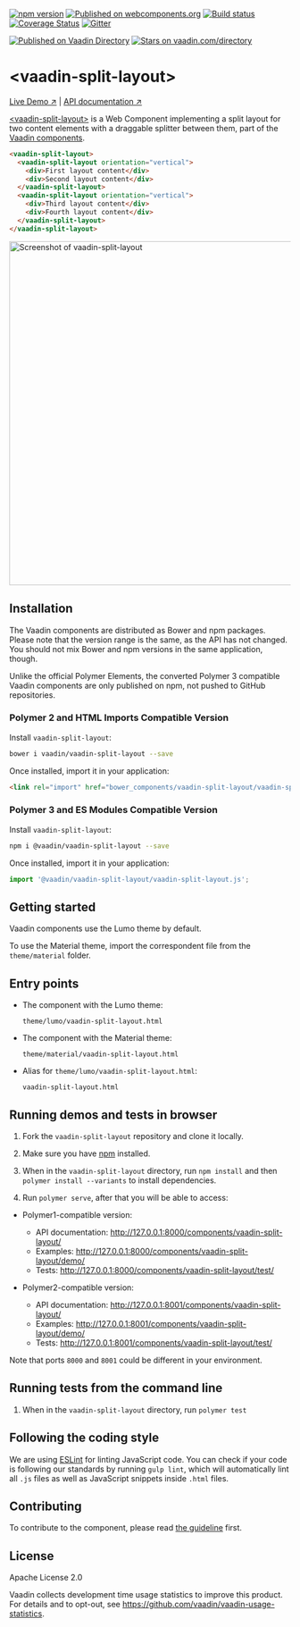 [![npm version](https://badge.fury.io/js/%40vaadin%2Fvaadin-split-layout.svg)](https://badge.fury.io/js/%40vaadin%2Fvaadin-split-layout)
[![Published on webcomponents.org](https://img.shields.io/badge/webcomponents.org-published-blue.svg)](https://www.webcomponents.org/element/vaadin/vaadin-split-layout)
[![Build status](https://travis-ci.org/vaadin/vaadin-split-layout.svg?branch=master)](https://travis-ci.org/vaadin/vaadin-split-layout)
[![Coverage Status](https://coveralls.io/repos/github/vaadin/vaadin-split-layout/badge.svg?branch=master)](https://coveralls.io/github/vaadin/vaadin-split-layout?branch=master)
[![Gitter](https://badges.gitter.im/Join%20Chat.svg)](https://gitter.im/vaadin/web-components?utm_source=badge&utm_medium=badge&utm_campaign=pr-badge)

[![Published on Vaadin  Directory](https://img.shields.io/badge/Vaadin%20Directory-published-00b4f0.svg)](https://vaadin.com/directory/component/vaadinvaadin-split-layout)
[![Stars on vaadin.com/directory](https://img.shields.io/vaadin-directory/star/vaadinvaadin-split-layout.svg)](https://vaadin.com/directory/component/vaadinvaadin-split-layout)

# &lt;vaadin-split-layout&gt;

[Live Demo ↗](https://vaadin.com/components/vaadin-split-layout/html-examples)
|
[API documentation ↗](https://vaadin.com/components/vaadin-split-layout/html-api)

[&lt;vaadin-split-layout&gt;](https://vaadin.com/components/vaadin-split-layout) is a Web Component implementing a split layout for two content elements with a draggable splitter between them, part of the [Vaadin components](https://vaadin.com/components).

<!---
```
<custom-element-demo height="218">
  <template>
    <style>
      vaadin-split-layout {
        height: 200px;
      }
      vaadin-split-layout > div {
        font-family: sans-serif;
        display: flex;
        justify-content: center;
        align-items: center;
      }
    </style>
    <script src="../webcomponentsjs/webcomponents-lite.js"></script>
    <link rel="import" href="vaadin-split-layout.html">
    <next-code-block></next-code-block>
  </template>
</custom-element-demo>
```
-->
```html
<vaadin-split-layout>
  <vaadin-split-layout orientation="vertical">
    <div>First layout content</div>
    <div>Second layout content</div>
  </vaadin-split-layout>
  <vaadin-split-layout orientation="vertical">
    <div>Third layout content</div>
    <div>Fourth layout content</div>
  </vaadin-split-layout>
</vaadin-split-layout>
```

[<img src="https://raw.githubusercontent.com/vaadin/vaadin-split-layout/master/screenshot.png" width="616" alt="Screenshot of vaadin-split-layout">](https://vaadin.com/components/vaadin-split-layout)

## Installation

The Vaadin components are distributed as Bower and npm packages.
Please note that the version range is the same, as the API has not changed.
You should not mix Bower and npm versions in the same application, though.

Unlike the official Polymer Elements, the converted Polymer 3 compatible Vaadin components
are only published on npm, not pushed to GitHub repositories.

### Polymer 2 and HTML Imports Compatible Version

Install `vaadin-split-layout`:

```sh
bower i vaadin/vaadin-split-layout --save
```

Once installed, import it in your application:

```html
<link rel="import" href="bower_components/vaadin-split-layout/vaadin-split-layout.html">
```
### Polymer 3 and ES Modules Compatible Version

Install `vaadin-split-layout`:

```sh
npm i @vaadin/vaadin-split-layout --save
```

Once installed, import it in your application:

```js
import '@vaadin/vaadin-split-layout/vaadin-split-layout.js';
```

## Getting started

Vaadin components use the Lumo theme by default.

To use the Material theme, import the correspondent file from the `theme/material` folder.

## Entry points

- The component with the Lumo theme:

  `theme/lumo/vaadin-split-layout.html`

- The component with the Material theme:

  `theme/material/vaadin-split-layout.html`

- Alias for `theme/lumo/vaadin-split-layout.html`:

  `vaadin-split-layout.html`


## Running demos and tests in browser

1. Fork the `vaadin-split-layout` repository and clone it locally.

1. Make sure you have [npm](https://www.npmjs.com/) installed.

1. When in the `vaadin-split-layout` directory, run `npm install` and then `polymer install --variants` to install dependencies.

1. Run `polymer serve`, after that you will be able to access:

  - Polymer1-compatible version:

    - API documentation: http://127.0.0.1:8000/components/vaadin-split-layout/
    - Examples: http://127.0.0.1:8000/components/vaadin-split-layout/demo/
    - Tests: http://127.0.0.1:8000/components/vaadin-split-layout/test/

  - Polymer2-compatible version:

    - API documentation: http://127.0.0.1:8001/components/vaadin-split-layout/
    - Examples: http://127.0.0.1:8001/components/vaadin-split-layout/demo/
    - Tests: http://127.0.0.1:8001/components/vaadin-split-layout/test/

Note that ports `8000` and `8001` could be different in your environment.


## Running tests from the command line

1. When in the `vaadin-split-layout` directory, run `polymer test`


## Following the coding style

We are using [ESLint](http://eslint.org/) for linting JavaScript code. You can check if your code is following our standards by running `gulp lint`, which will automatically lint all `.js` files as well as JavaScript snippets inside `.html` files.


## Contributing

  To contribute to the component, please read [the guideline](https://github.com/vaadin/vaadin-core/blob/master/CONTRIBUTING.md) first.


## License

Apache License 2.0

Vaadin collects development time usage statistics to improve this product. For details and to opt-out, see https://github.com/vaadin/vaadin-usage-statistics.
